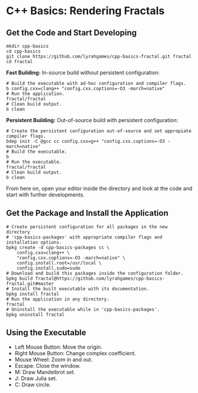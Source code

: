 # C++ Basics: Rendering Fractals

## Get the Code and Start Developing

    mkdir cpp-basics
    cd cpp-basics
    git clone https://github.com/lyrahgames/cpp-basics-fractal.git fractal
    cd fractal

**Fast Building:**
In-source build without persistent configuration:
    
    # Build the executable with ad-hoc configuration and compiler flags.
    b config.cxx=clang++ "config.cxx.coptions=-O3 -march=native"
    # Run the application.
    fractal/fractal
    # Clean build output.
    b clean

**Persistent Building:**
Out-of-source build with persistent configuration:

    # Create the persistent configuration out-of-source and set appropiate compiler flags.
    bdep init -C @gcc cc config.cxx=g++ "config.cxx.coptions=-O3 -march=native"
    # Build the executable.
    b
    # Run the executable.
    fractal/fractal
    # Clean build output.
    b clean

From here on, open your editor inside the directory and look at the code and start with further developments.


## Get the Package and Install the Application

    # Create persistent configuration for all packages in the new directory
    # 'cpp-basics-packages' with appropriate compiler flags and installation options.
    bpkg create -d cpp-basics-packages cc \
        config.cxx=clang++ \
        "config.cxx.coptions=-O3 -march=native" \
        config.install.root=/usr/local \
        config.install.sudo=sudo
    # Download and build this packages inside the configuration folder.
    bpkg build fractal@https://github.com/lyrahgames/cpp-basics-fractal.git#master
    # Install the built executable with its documentation.
    bpkg install fractal
    # Run the application in any directory.
    fractal
    # Uninstall the executable while in 'cpp-basics-packages'.
    bpkg uninstall fractal

## Using the Executable
- Left Mouse Button: Move the origin.
- Right Mouse Button: Change complex coefficient.
- Mouse Wheel: Zoom in and out.
- Escape: Close the window.
- M: Draw Mandelbrot set.
- J: Draw Julia set.
- C: Draw circle.